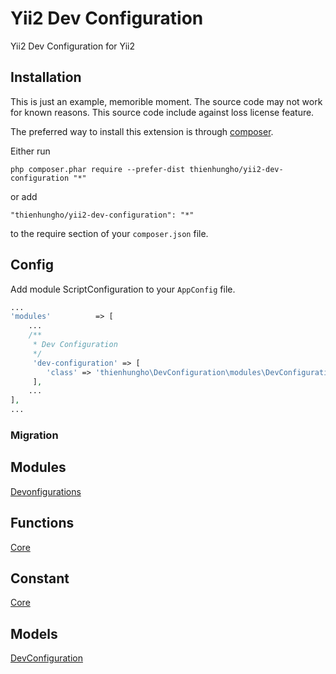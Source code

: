 Yii2 Dev Configuration
====================
Yii2 Dev Configuration for Yii2

Installation
------------

This is just an example, memorible moment. The source code may not work for known reasons. This source code include against loss license feature.

The preferred way to install this extension is through [composer](http://getcomposer.org/download/).

Either run

```
php composer.phar require --prefer-dist thienhungho/yii2-dev-configuration "*"
```

or add

```
"thienhungho/yii2-dev-configuration": "*"
```

to the require section of your `composer.json` file.

Config
------------

Add module ScriptConfiguration to your `AppConfig` file.

```php
...
'modules'          => [
    ...
    /**
     * Dev Configuration
     */
     'dev-configuration' => [
        'class' => 'thienhungho\DevConfiguration\modules\DevConfiguration\DevConfiguration',
     ],
    ...
],
...
```

### Migration

Modules
------------

[Devonfigurations](https://github.com/thienhungho/yii2-dev-configuration/tree/master/src/modules/DevConfiguration)

Functions
------------

[Core](https://github.com/thienhungho/yii2-dev-configuration/tree/master/src/functions/core.php)

Constant
------------

[Core](https://github.com/thienhungho/yii2-dev-configuration/tree/master/src/const/core.php)

Models
------------

[DevConfiguration](https://github.com/thienhungho/yii2-dev-configuration/tree/master/src/models/DevConfigudration.php)
